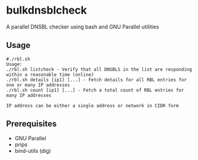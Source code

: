 bulkdnsblcheck
==============

A parallel DNSBL checker using bash and GNU Parallel utilities

## Usage
```
#./rbl.sh
Usage:
./rbl.sh listcheck - Verify that all DNSBLS in the list are responding within a reasonable time (online)
./rbl.sh details [ip1] [...] - Fetch details for all RBL entries for one or many IP addresses
./rbl.sh count [ip1] [...] - Fetch a total count of RBL entries for many IP addresses

IP address can be either a single address or network in CIDR form
```

## Prerequisites
 - GNU Parallel
 - prips
 - bind-utils (dig)